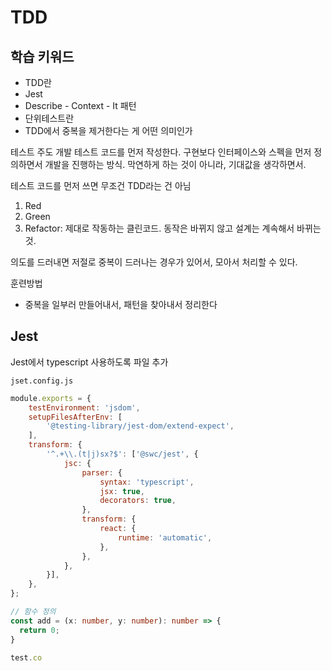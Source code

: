 # TDD

## 학습 키워드
- TDD란
- Jest
- Describe - Context - It 패턴
- 단위테스트란
- TDD에서 중복을 제거한다는 게 어떤 의미인가

테스트 주도 개발
테스트 코드를 먼저 작성한다.
구현보다 인터페이스와 스펙을 먼저 정의하면서 개발을 진행하는 방식.
막연하게 하는 것이 아니라, 기대값을 생각하면서.

테스트 코드를 먼저 쓰면 무조건 TDD라는 건 아님

1. Red
2. Green
3. Refactor: 제대로 작동하는 클린코드. 동작은 바뀌지 않고
설계는 계속해서 바뀌는 것.

의도를 드러내면 저절로 중복이 드러나는 경우가 있어서,
모아서 처리할 수 있다.

훈련방법
- 중복을 일부러 만들어내서, 패턴을 찾아내서 정리한다

## Jest
Jest에서 typescript 사용하도록 파일 추가
```
jset.config.js
```
```javascript
module.exports = {
	testEnvironment: 'jsdom',
	setupFilesAfterEnv: [
		'@testing-library/jest-dom/extend-expect',
	],
	transform: {
		'^.+\\.(t|j)sx?$': ['@swc/jest', {
			jsc: {
				parser: {
					syntax: 'typescript',	
					jsx: true,
					decorators: true,
				},
				transform: {	
					react: {
						runtime: 'automatic',
					},
				},
			},
		}],
	},
};
```

```typescript
// 함수 정의
const add = (x: number, y: number): number => { 
  return 0;
}

test.co

```


